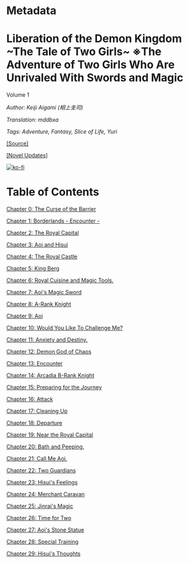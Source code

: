 # Metadata

# Liberation of the Demon Kingdom \~The Tale of Two Girls\~ ※The Adventure of Two Girls Who Are Unrivaled With Swords and Magic
  
Volume 1

_Author:_ _Keiji Aigami (相上圭司)_

_Translation: mddbxa_

_Tags: Adventure, Fantasy, Slice of Life, Yuri_

[\[Source\]](https://ncode.syosetu.com/n6348iq/)

[\[Novel Updates\]](https://www.novelupdates.com/series/liberation-of-the-demon-kingdom-the-tale-of-two-girls-%E2%80%BBthe-adventure-of-two-girls-who-are-unrivaled-with-swords-and-magic/)



[![ko-fi](https://ko-fi.com/img/githubbutton_sm.svg)](https://ko-fi.com/I2I117SQUE)



# Table of Contents

[Chapter 0: The Curse of the Barrier](./chapters/Section_0000.md)

[Chapter 1: Borderlands - Encounter -](./chapters/Section_0001.md)

[Chapter 2: The Royal Capital](./chapters/Section_0002.md)

[Chapter 3: Aoi and Hisui](./chapters/Section_0003.md)

[Chapter 4: The Royal Castle](./chapters/Section_0004.md)

[Chapter 5: King Berg](./chapters/Section_0005.md)

[Chapter 6: Royal Cuisine and Magic Tools.](./chapters/Section_0006.md)

[Chapter 7: Aoi's Magic Sword](./chapters/Section_0007.md)

[Chapter 8: A-Rank Knight](./chapters/Section_0008.md)

[Chapter 9: Aoi](./chapters/Section_0009.md)

[Chapter 10: Would You Like To Challenge Me?](./chapters/Section_0010.md)

[Chapter 11: Anxiety and Destiny.](./chapters/Section_0011.md)

[Chapter 12: Demon God of Chaos](./chapters/Section_0012.md)

[Chapter 13: Encounter](./chapters/Section_0013.md)

[Chapter 14: Arcadia B-Rank Knight](./chapters/Section_0014.md)

[Chapter 15: Preparing for the Journey](./chapters/Section_0015.md)

[Chapter 16: Attack](./chapters/Section_0016.md)

[Chapter 17: Cleaning Up](./chapters/Section_0017.md)

[Chapter 18: Departure](./chapters/Section_0018.md)

[Chapter 19: Near the Royal Capital](./chapters/Section_0019.md)

[Chapter 20: Bath and Peeping.](./chapters/Section_0020.md)

[Chapter 21: Call Me Aoi.](./chapters/Section_0021.md)

[Chapter 22: Two Guardians](./chapters/Section_0022.md)

[Chapter 23: Hisui's Feelings](./chapters/Section_0023.md)

[Chapter 24: Merchant Caravan](./chapters/Section_0024.md)

[Chapter 25: Jinrai's Magic](./chapters/Section_0025.md)

[Chapter 26: Time for Two](./chapters/Section_0026.md)

[Chapter 27: Aoi's Stone Statue](./chapters/Section_0027.md)

[Chapter 28: Special Training](./chapters/Section_0028.md)

[Chapter 29: Hisui's Thoughts](./chapters/Section_0029.md)
